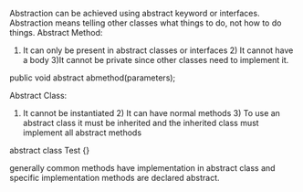 Abstraction can be achieved using abstract keyword or interfaces. Abstraction means telling other classes what things to do, not how to do things.
Abstract Method: 
1) It can only be present in abstract classes or interfaces 2) It cannot have a body 3)It cannot be private since other classes need to implement it.

public void abstract abmethod(parameters);

Abstract Class:
1) It cannot be instantiated 2) It can have normal methods 3) To use an abstract class it must be inherited and the inherited class must implement all abstract methods

abstract class Test {}

generally common methods have implementation in abstract class and specific implementation methods are declared abstract.